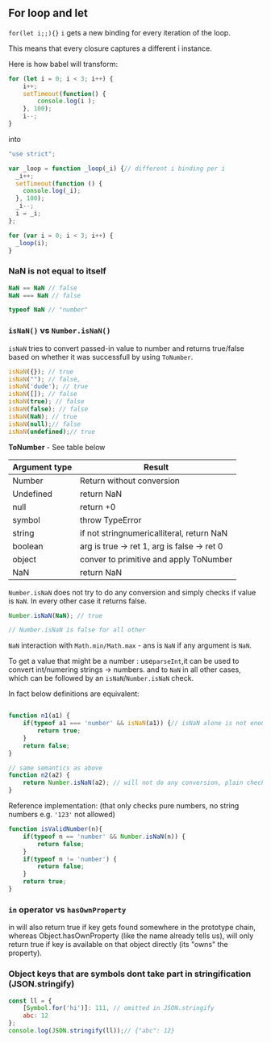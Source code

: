 

## For loop and let

`for(let i;;){}`
`i` gets a new binding for every iteration of the loop.

This means that every closure captures a different i instance.

Here is how babel will transform:
```js
for (let i = 0; i < 3; i++) {
    i++;
    setTimeout(function() {
        console.log(i );
    }, 100);
    i--;
}
```
into 
```js
"use strict";

var _loop = function _loop(_i) {// different i binding per i
  _i++;
  setTimeout(function () {
    console.log(_i);
  }, 100);
  _i--;
  i = _i;
};

for (var i = 0; i < 3; i++) {
  _loop(i);
}
```

### NaN is not equal to itself

```js
NaN == NaN // false
NaN === NaN // false

typeof NaN // "number"
```



### `isNaN()` vs `Number.isNaN()`

`isNaN` tries to convert passed-in value to number and returns true/false based on whether it was successfull by using `ToNumber`.

```js
isNaN({}); // true
isNaN(""); // false, 
isNaN('dude'); // true
isNaN([]); // false
isNaN(true); // false
isNaN(false); // false
isNaN(NaN); // true
isNaN(null);// false
isNaN(undefined);// true
```

**ToNumber** - See table below

| Argument type | Result |
|---|-----|
| Number | Return without conversion |
| Undefined | return NaN |
| null | return +0 |
| symbol | throw TypeError |
| string | if not stringnumericalliteral, return NaN |
| boolean | arg is true -> ret 1, arg is false -> ret 0|
| object | conver to primitive and apply ToNumber |
| NaN | return NaN |


`Number.isNaN` does not try to do any conversion and simply checks if value is `NaN`. In every other case it returns false.

```js
Number.isNaN(NaN); // true

// Number.isNaN is false for all other 
```

`NaN` interaction with `Math.min/Math.max` - ans is `NaN` if any argument is `NaN`.

To get a value that might be a number : use`parseInt`,it can be used to convert int/numering strings -> numbers.
and to `NaN` in all other cases, which can be followed by an `isNaN`/`Number.isNaN` check.

In fact below definitions are equivalent:
```js

function n1(a1) {
    if(typeof a1 === 'number' && isNaN(a1)) {// isNaN alone is not enough, guard it with typeof check or parseInt check
        return true;
    }
    return false;
}

// same semantics as above
function n2(a2) {
    return Number.isNaN(a2); // will not do any conversion, plain check for NaN
}
```

Reference implementation: (that only checks pure numbers, no string numbers e.g. `'123'` not allowed)
```js
function isValidNumber(n){
    if(typeof n == 'number' && Number.isNaN(n)) {
        return false;
    }
    if(typeof n != 'number') {
        return false;
    }
    return true;
}
```


### `in` operator vs `hasOwnProperty`

in will also return true if key gets found somewhere in the prototype chain, whereas Object.hasOwnProperty (like the name already tells us), will only return true if key is available on that object directly (its "owns" the property).


### Object keys that are symbols dont take part in stringification (JSON.stringify)

```js
const ll = {
    [Symbol.for('hi')]: 111, // omitted in JSON.stringify
    abc: 12
};
console.log(JSON.stringify(ll));// {"abc": 12}
```